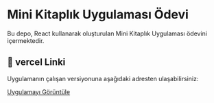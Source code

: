 # Mini Kitaplık Uygulaması Ödevi

Bu depo, React kullanarak oluşturulan Mini Kitaplık Uygulaması ödevini içermektedir.

## 🔗 vercel Linki
Uygulamanın çalışan versiyonuna aşağıdaki adresten ulaşabilirsiniz:

[Uygulamayı Görüntüle](https://vercel.com/verdaers-projects/minikitaplik-eqqa/2tEyExwV9QHhTqrkkdqo9kK9TJTc
)
